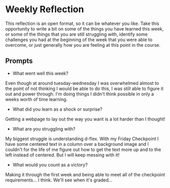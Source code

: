 # Weekly Reflection
This reflection is an open format, so it can be whatever you like. Take this opportunity to write a bit on some of the things you have learned this week, or some of the things that you are still struggling with, identify some challenges you had at the beginning of the week that you were able to overcome, or just generally how you are feeling at this point in the course.

## Prompts
- What went well this week?

Even though at around tuesday-wednesday I was overwhelmed almost to the point of not thinking I would be able to do this, I was still able to figure it out and power through. I'm doing things I didn't think possible in only a weeks worth of time learning.

- What did you learn as a shock or surprise?

Getting a webpage to lay out the way you want is a lot harder than I thought!

- What are you struggling with?

My biggest struggle is understanding d-flex. With my Friday Checkpoint I have some centered text in a column over a background image and I couldn't for the life of me figure out how to get the text more up and to the left instead of centered. But I will keep messing with it!

- What would you count as a victory?

Making it through the first week and being able to meet all of the checkpoint requirements... I think. We'll see when it's graded...